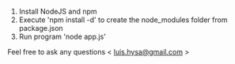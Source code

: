 
1. Install NodeJS and npm
2. Execute 'npm install -d' to create the node_modules folder from package.json
3. Run program 'node app.js'

Feel free to ask any questions < luis.hysa@gmail.com >
